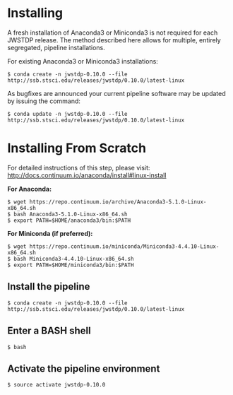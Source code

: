 
# Installing

A fresh installation of Anaconda3 or Miniconda3 is not required for each JWSTDP release. The method described here allows for multiple, entirely segregated, pipeline installations.

For existing Anaconda3 or Miniconda3 installations:

```
$ conda create -n jwstdp-0.10.0 --file http://ssb.stsci.edu/releases/jwstdp/0.10.0/latest-linux
```

As bugfixes are announced your current pipeline software may be updated by issuing the command:

```
$ conda update -n jwstdp-0.10.0 --file http://ssb.stsci.edu/releases/jwstdp/0.10.0/latest-linux
```

# Installing From Scratch

For detailed instructions of this step, please visit: http://docs.continuum.io/anaconda/install#linux-install

**For Anaconda:**

```
$ wget https://repo.continuum.io/archive/Anaconda3-5.1.0-Linux-x86_64.sh
$ bash Anaconda3-5.1.0-Linux-x86_64.sh
$ export PATH=$HOME/anaconda3/bin:$PATH
```

**For Miniconda (if preferred):**

```
$ wget https://repo.continuum.io/miniconda/Miniconda3-4.4.10-Linux-x86_64.sh
$ bash Miniconda3-4.4.10-Linux-x86_64.sh
$ export PATH=$HOME/miniconda3/bin:$PATH
```

## Install the pipeline

```
$ conda create -n jwstdp-0.10.0 --file http://ssb.stsci.edu/releases/jwstdp/0.10.0/latest-linux
```

## Enter a BASH shell

```
$ bash
```

## Activate the pipeline environment

```
$ source activate jwstdp-0.10.0
```
